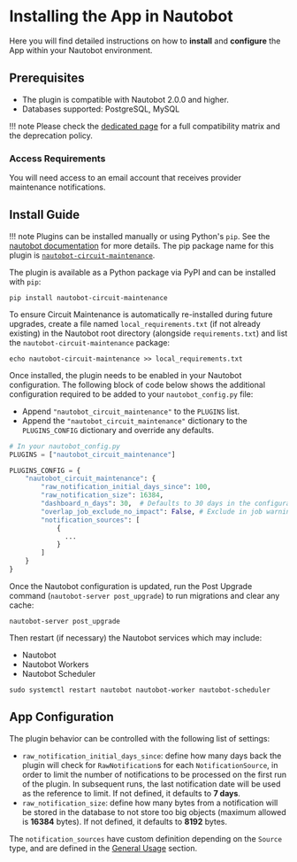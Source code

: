 # Installing the App in Nautobot

Here you will find detailed instructions on how to **install** and **configure** the App within your Nautobot environment.

## Prerequisites

- The plugin is compatible with Nautobot 2.0.0 and higher.
- Databases supported: PostgreSQL, MySQL

!!! note
Please check the [dedicated page](compatibility_matrix.md) for a full compatibility matrix and the deprecation policy.

### Access Requirements

You will need access to an email account that receives provider maintenance notifications.

## Install Guide

!!! note
Plugins can be installed manually or using Python's `pip`. See the [nautobot documentation](https://docs.nautobot.com/projects/core/en/stable/plugins/#install-the-package) for more details. The pip package name for this plugin is [`nautobot-circuit-maintenance`](https://pypi.org/project/nautobot-circuit-maintenance/).

The plugin is available as a Python package via PyPI and can be installed with `pip`:

```shell
pip install nautobot-circuit-maintenance
```

To ensure Circuit Maintenance is automatically re-installed during future upgrades, create a file named `local_requirements.txt` (if not already existing) in the Nautobot root directory (alongside `requirements.txt`) and list the `nautobot-circuit-maintenance` package:

```shell
echo nautobot-circuit-maintenance >> local_requirements.txt
```

Once installed, the plugin needs to be enabled in your Nautobot configuration. The following block of code below shows the additional configuration required to be added to your `nautobot_config.py` file:

- Append `"nautobot_circuit_maintenance"` to the `PLUGINS` list.
- Append the `"nautobot_circuit_maintenance"` dictionary to the `PLUGINS_CONFIG` dictionary and override any defaults.

```python
# In your nautobot_config.py
PLUGINS = ["nautobot_circuit_maintenance"]

PLUGINS_CONFIG = {
    "nautobot_circuit_maintenance": {
        "raw_notification_initial_days_since": 100,
        "raw_notification_size": 16384,
        "dashboard_n_days": 30,  # Defaults to 30 days in the configurations, change/override here
        "overlap_job_exclude_no_impact": False, # Exclude in job warnings the impact of `No-Impact`
        "notification_sources": [
            {
              ...
            }
        ]
    }
}
```

Once the Nautobot configuration is updated, run the Post Upgrade command (`nautobot-server post_upgrade`) to run migrations and clear any cache:

```shell
nautobot-server post_upgrade
```

Then restart (if necessary) the Nautobot services which may include:

- Nautobot
- Nautobot Workers
- Nautobot Scheduler

```shell
sudo systemctl restart nautobot nautobot-worker nautobot-scheduler
```

## App Configuration

The plugin behavior can be controlled with the following list of settings:

- `raw_notification_initial_days_since`: define how many days back the plugin will check for `RawNotification`s for each `NotificationSource`, in order to limit the number of notifications to be processed on the first run of the plugin. In subsequent runs, the last notification date will be used as the reference to limit. If not defined, it defaults to **7 days**.
- `raw_notification_size`: define how many bytes from a notification will be stored in the database to not store too big objects (maximum allowed is **16384** bytes). If not defined, it defaults to **8192** bytes.

The `notification_sources` have custom definition depending on the `Source` type, and are defined in the [General Usage](../user/app_use_cases.md#general-usage) section.
